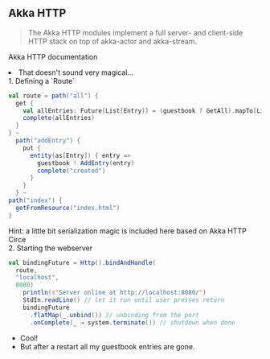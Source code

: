 ## Akka HTTP


>The Akka HTTP modules implement a full server- and client-side HTTP stack on top of akka-actor and akka-stream.

Akka HTTP documentation
<li class="fragment">That doesn't sound very magical...</li>


<div>1. Defining a `Route`</div>

```Scala
val route = path("all") {
  get {
    val allEntries: Future[List[Entry]] = (guestbook ? GetAll).mapTo[List[Entry]]
    complete(allEntries)
  }
} ~
  path("addEntry") {
    put {
      entity(as[Entry]) { entry =>
        guestbook ! AddEntry(entry)
        complete("created")
      }
    }
  } ~
path("index") {
  getFromResource("index.html")
}
```
<div class="fragment">Hint: a little bit serialization magic is included here based on Akka HTTP Circe</div>


<div>2. Starting the webserver</div>

```Scala
val bindingFuture = Http().bindAndHandle(
  route,
  "localhost",
  8080)
    println(s"Server online at http://localhost:8080/")
    StdIn.readLine() // let it run until user presses return
    bindingFuture
      .flatMap(_.unbind()) // unbinding from the port
      .onComplete(_ ⇒ system.terminate()) // shutdown when done
```
<ul>
  <li class="fragment">Cool!</li>
  <li class="fragment">But after a restart all my guestbook entries are gone.</li>
</ul>
